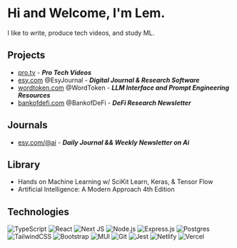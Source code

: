 # Hi and Welcome, I'm Lem. 

<!-- A born and raised NYC dev from Queens, I recently moved to Miami, FL with my wife and 1 year old daughter to escape the cold winters but am now missing out on all of the great NYC food options :(, it's okay, the doordash bill is now manageable and my wife is an excellent chef!! :p -->


I like to write, produce tech videos, and study ML.

## Projects

 - [pro.tv][ProTV] - ***Pro Tech Videos***  
 - [esy.com][EsyHome] @EsyJournal - ***Digital Journal & Research Software***
 - [wordtoken.com][WordTokenHome] @WordToken - ***LLM Interface and Prompt Engineering Resources***
 - [bankofdefi.com][BankofDeFiHome] @BankofDeFi - ***DeFi Research Newsletter***
<!--  - [pkr.bet][PKR]  - ***Poker App*** -->


## Journals 
<!-- - [esy.com/@journal][EsyJournal] - ***Journal on all things Writing*** -->
- [esy.com/@ai][EsyAi] - ***Daily Journal && Weekly Newsletter on Ai***


## Library
* Hands on Machine Learning w/ SciKit Learn, Keras, & Tensor Flow
* Artificial Intelligence: A Modern Approach 4th Edition





## Technologies

![TypeScript](https://img.shields.io/badge/typescript-272b33?logo=typescript&logoColor=ead41c&style=for-the-badge)
![React](https://img.shields.io/badge/react-272b33?logo=react&logoColor=61dbfb&style=for-the-badge)
![Next JS](https://img.shields.io/badge/Next-272b33?style=for-the-badge&logo=next.js&logoColor=white) 
![Node.js](https://img.shields.io/badge/node.js-272b33?logo=node.js&logoColor=6bbf47&style=for-the-badge)
![Express.js](https://img.shields.io/badge/express-272b33?logo=express&logoColor=white&style=for-the-badge)
![Postgres](https://img.shields.io/badge/PostgreSQL-272b33?style=for-the-badge&logo=postgresql&logoColor=31648c)
![TailwindCSS](https://img.shields.io/badge/tailwindcss-272b33?style=for-the-badge&logo=tailwind-css&logoColor=07b0ce) 
![Bootstrap](https://img.shields.io/badge/bootstrap-272b33?style=for-the-badge&logo=bootstrap&logoColor=7710ee) 
![MUI](https://img.shields.io/badge/MUI-272b33?style=for-the-badge&logo=mui&logoColor=0079f2) 
![Git](https://img.shields.io/badge/git-272b33?style=for-the-badge&logo=git&logoColor=f05033) 
![Jest](https://img.shields.io/badge/-jest-272b33?style=for-the-badge&logo=jest&logoColor=99425b) 
![Netlify](https://img.shields.io/badge/netlify-272b33?style=for-the-badge&logo=netlify&logoColor=#00C7B7) 
![Vercel](https://img.shields.io/badge/vercel-272b33?style=for-the-badge&logo=vercel&logoColor=white) 

<!-- SOCIALS -->


[EsyHome]: https://www.esy.com/
[EsyJournal]: https://www.esy.com/@journal
[EsyAi]: https://www.esy.com/@ai
[EsyEdu]: https://www.esy.com/@ai
[WordTokenHome]: https://www.wordtoken.com
[BankofDeFiHome]: https://www.bankofdefi.com
[TwitterProfile]: https://twitter.com/EsyJournal
[ProTV]: https://www.pro.tv
[ProTVNews]: https://www.pro.tv/newsletter
[PKR]: https://www.pkr.bet
